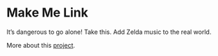 # Make Me Link

It’s dangerous to go alone! Take this.
Add Zelda music to the real world.

More about this [project](http://raysun.info/makemelink/).
